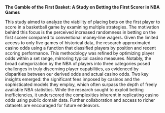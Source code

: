 **The Gamble of the First Basket: A Study on Betting the First Scorer in NBA Games**

This study aimed to analyze the viability of placing bets on the first player to score in a basketball game by examining multiple strategies. The motivation behind this focus is the perceived increased randomness in betting on the first scorer compared to conventional money-line wagers. Given the limited access to only five games of historical data, the research approximated casino odds using a function that classified players by position and recent scoring performance. This methodology was refined by optimizing player odds within a set range, mirroring typical casino measures. Notably, the broad categorization by the NBA of players into three categories posed challenges in truly discerning player capabilities, as evidenced by disparities between our derived odds and actual casino odds. Two key insights emerged: the significant fees imposed by casinos and the sophisticated models they employ, which often surpass the depth of freely available NBA statistics. While the research sought to exploit betting inefficiencies, it underscored the complexities inherent in replicating casino odds using public domain data. Further collaboration and access to richer datasets are encouraged for future endeavors.
